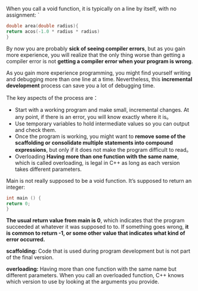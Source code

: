 When you call a void function, it is typically on a line by itself, with no assignment:
`
``````c++
double area(double radius){
return acos(-1.0 * radius * radius)
}
``````
By now you are probably **sick of seeing compiler errors**, but as you gain more experience, you will realize that the only thing worse than getting a compiler error is not **getting a compiler error when your program is wrong**.

As you gain more experience programming, you might find yourself writing and debugging more than one line at a time. Nevertheless, this **incremental development** process can save you a lot of debugging time.

The key aspects of the process are：
- Start with a working program and make small, incremental changes. At any point, if there is an error, you will know exactly where it is。
- Use temporary variables to hold intermediate values so you can output and check them.
- Once the program is working, you might want to **remove some of the scaffolding or consolidate multiple statements into compound expressions**, but only if it does not make the program difficult to read。
- Overloading
**Having more than one function with the same name**, which is called overloading, is legal in C++ as long as each version takes different parameters.

Main is not really supposed to be a void function. It’s supposed to return an integer: 
```c++
int main () { 
return 0; 
}

```
**The usual return value from main is 0**, which indicates that the program succeeded at whatever it was supposed to to. If something goes wrong, **it is common to return -1, or some other value that indicates what kind of error occurred.**


**scaffolding:** Code that is used during program development but is not part of the final version.

**overloading:** Having more than one function with the same name but different parameters. When you call an overloaded function, C++ knows which version to use by looking at the arguments you provide.

